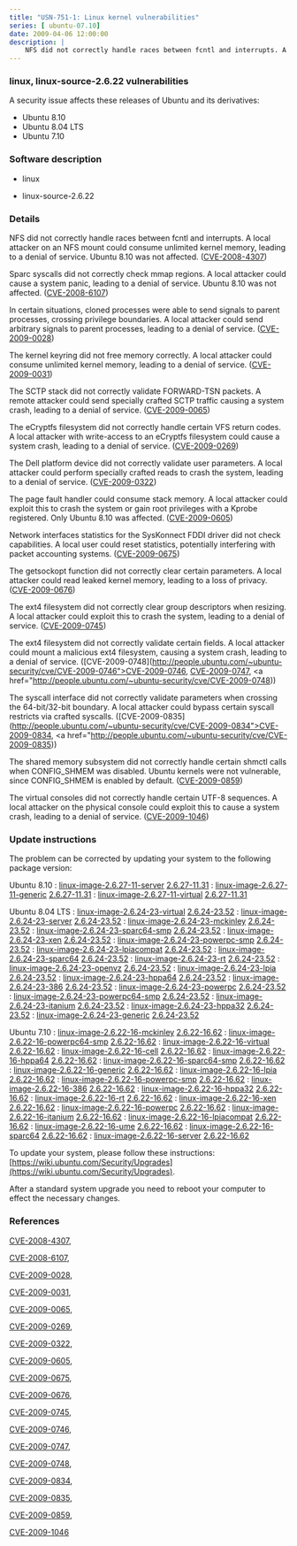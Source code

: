 ```yaml
---
title: "USN-751-1: Linux kernel vulnerabilities"
series: [ ubuntu-07.10]
date: 2009-04-06 12:00:00
description: |
    NFS did not correctly handle races between fcntl and interrupts. A local attacker on an NFS mount could consume unlimited kernel memory, leading to a denial of service. Ubuntu 8.10 was not affected. ([CVE-2008-4307](http://people.ubuntu.com/~ubuntu-security/cve/CVE-2008-4307))
--- 
```

 
### linux, linux-source-2.6.22 vulnerabilities

A security issue affects these releases of Ubuntu and its derivatives:

* Ubuntu 8.10
* Ubuntu 8.04 LTS
* Ubuntu 7.10

### Software description

* linux 

* linux-source-2.6.22 

### Details

NFS did not correctly handle races between fcntl and interrupts. A local attacker on an NFS mount could consume unlimited kernel memory, leading to a denial of service. Ubuntu 8.10 was not affected. ([CVE-2008-4307](http://people.ubuntu.com/~ubuntu-security/cve/CVE-2008-4307))

Sparc syscalls did not correctly check mmap regions. A local attacker could cause a system panic, leading to a denial of service. Ubuntu 8.10 was not affected. ([CVE-2008-6107](http://people.ubuntu.com/~ubuntu-security/cve/CVE-2008-6107))

In certain situations, cloned processes were able to send signals to parent processes, crossing privilege boundaries. A local attacker could send arbitrary signals to parent processes, leading to a denial of service. ([CVE-2009-0028](http://people.ubuntu.com/~ubuntu-security/cve/CVE-2009-0028))

The kernel keyring did not free memory correctly. A local attacker could consume unlimited kernel memory, leading to a denial of service. ([CVE-2009-0031](http://people.ubuntu.com/~ubuntu-security/cve/CVE-2009-0031))

The SCTP stack did not correctly validate FORWARD-TSN packets. A remote attacker could send specially crafted SCTP traffic causing a system crash, leading to a denial of service. ([CVE-2009-0065](http://people.ubuntu.com/~ubuntu-security/cve/CVE-2009-0065))

The eCryptfs filesystem did not correctly handle certain VFS return codes. A local attacker with write-access to an eCryptfs filesystem could cause a system crash, leading to a denial of service. ([CVE-2009-0269](http://people.ubuntu.com/~ubuntu-security/cve/CVE-2009-0269))

The Dell platform device did not correctly validate user parameters. A local attacker could perform specially crafted reads to crash the system, leading to a denial of service. ([CVE-2009-0322](http://people.ubuntu.com/~ubuntu-security/cve/CVE-2009-0322))

The page fault handler could consume stack memory. A local attacker could exploit this to crash the system or gain root privileges with a Kprobe registered. Only Ubuntu 8.10 was affected. ([CVE-2009-0605](http://people.ubuntu.com/~ubuntu-security/cve/CVE-2009-0605))

Network interfaces statistics for the SysKonnect FDDI driver did not check capabilities. A local user could reset statistics, potentially interfering with packet accounting systems. ([CVE-2009-0675](http://people.ubuntu.com/~ubuntu-security/cve/CVE-2009-0675))

The getsockopt function did not correctly clear certain parameters. A local attacker could read leaked kernel memory, leading to a loss of privacy. ([CVE-2009-0676](http://people.ubuntu.com/~ubuntu-security/cve/CVE-2009-0676))

The ext4 filesystem did not correctly clear group descriptors when resizing. A local attacker could exploit this to crash the system, leading to a denial of service. ([CVE-2009-0745](http://people.ubuntu.com/~ubuntu-security/cve/CVE-2009-0745))

The ext4 filesystem did not correctly validate certain fields. A local attacker could mount a malicious ext4 filesystem, causing a system crash, leading to a denial of service. ([CVE-2009-0748](http://people.ubuntu.com/~ubuntu-security/cve/CVE-2009-0746">CVE-2009-0746</a>, <a href="http://people.ubuntu.com/~ubuntu-security/cve/CVE-2009-0747">CVE-2009-0747</a>, <a href="http://people.ubuntu.com/~ubuntu-security/cve/CVE-2009-0748))

The syscall interface did not correctly validate parameters when crossing the 64-bit/32-bit boundary. A local attacker could bypass certain syscall restricts via crafted syscalls. ([CVE-2009-0835](http://people.ubuntu.com/~ubuntu-security/cve/CVE-2009-0834">CVE-2009-0834</a>, <a href="http://people.ubuntu.com/~ubuntu-security/cve/CVE-2009-0835))

The shared memory subsystem did not correctly handle certain shmctl calls when CONFIG_SHMEM was disabled. Ubuntu kernels were not vulnerable, since CONFIG_SHMEM is enabled by default. ([CVE-2009-0859](http://people.ubuntu.com/~ubuntu-security/cve/CVE-2009-0859))

The virtual consoles did not correctly handle certain UTF-8 sequences. A local attacker on the physical console could exploit this to cause a system crash, leading to a denial of service. ([CVE-2009-1046](http://people.ubuntu.com/~ubuntu-security/cve/CVE-2009-1046)) 

### Update instructions

The problem can be corrected by updating your system to the following package version:

Ubuntu 8.10
 : [linux-image-2.6.27-11-server](https://launchpad.net/ubuntu/+source/linux) <span> [2.6.27-11.31](https://launchpad.net/ubuntu/+source/linux/2.6.27-11.31) </span> 
 : [linux-image-2.6.27-11-generic](https://launchpad.net/ubuntu/+source/linux) <span> [2.6.27-11.31](https://launchpad.net/ubuntu/+source/linux/2.6.27-11.31) </span> 
 : [linux-image-2.6.27-11-virtual](https://launchpad.net/ubuntu/+source/linux) <span> [2.6.27-11.31](https://launchpad.net/ubuntu/+source/linux/2.6.27-11.31) </span> 

Ubuntu 8.04 LTS
 : [linux-image-2.6.24-23-virtual](https://launchpad.net/ubuntu/+source/linux) <span> [2.6.24-23.52](https://launchpad.net/ubuntu/+source/linux/2.6.24-23.52) </span> 
 : [linux-image-2.6.24-23-server](https://launchpad.net/ubuntu/+source/linux) <span> [2.6.24-23.52](https://launchpad.net/ubuntu/+source/linux/2.6.24-23.52) </span> 
 : [linux-image-2.6.24-23-mckinley](https://launchpad.net/ubuntu/+source/linux) <span> [2.6.24-23.52](https://launchpad.net/ubuntu/+source/linux/2.6.24-23.52) </span> 
 : [linux-image-2.6.24-23-sparc64-smp](https://launchpad.net/ubuntu/+source/linux) <span> [2.6.24-23.52](https://launchpad.net/ubuntu/+source/linux/2.6.24-23.52) </span> 
 : [linux-image-2.6.24-23-xen](https://launchpad.net/ubuntu/+source/linux) <span> [2.6.24-23.52](https://launchpad.net/ubuntu/+source/linux/2.6.24-23.52) </span> 
 : [linux-image-2.6.24-23-powerpc-smp](https://launchpad.net/ubuntu/+source/linux) <span> [2.6.24-23.52](https://launchpad.net/ubuntu/+source/linux/2.6.24-23.52) </span> 
 : [linux-image-2.6.24-23-lpiacompat](https://launchpad.net/ubuntu/+source/linux) <span> [2.6.24-23.52](https://launchpad.net/ubuntu/+source/linux/2.6.24-23.52) </span> 
 : [linux-image-2.6.24-23-sparc64](https://launchpad.net/ubuntu/+source/linux) <span> [2.6.24-23.52](https://launchpad.net/ubuntu/+source/linux/2.6.24-23.52) </span> 
 : [linux-image-2.6.24-23-rt](https://launchpad.net/ubuntu/+source/linux) <span> [2.6.24-23.52](https://launchpad.net/ubuntu/+source/linux/2.6.24-23.52) </span> 
 : [linux-image-2.6.24-23-openvz](https://launchpad.net/ubuntu/+source/linux) <span> [2.6.24-23.52](https://launchpad.net/ubuntu/+source/linux/2.6.24-23.52) </span> 
 : [linux-image-2.6.24-23-lpia](https://launchpad.net/ubuntu/+source/linux) <span> [2.6.24-23.52](https://launchpad.net/ubuntu/+source/linux/2.6.24-23.52) </span> 
 : [linux-image-2.6.24-23-hppa64](https://launchpad.net/ubuntu/+source/linux) <span> [2.6.24-23.52](https://launchpad.net/ubuntu/+source/linux/2.6.24-23.52) </span> 
 : [linux-image-2.6.24-23-386](https://launchpad.net/ubuntu/+source/linux) <span> [2.6.24-23.52](https://launchpad.net/ubuntu/+source/linux/2.6.24-23.52) </span> 
 : [linux-image-2.6.24-23-powerpc](https://launchpad.net/ubuntu/+source/linux) <span> [2.6.24-23.52](https://launchpad.net/ubuntu/+source/linux/2.6.24-23.52) </span> 
 : [linux-image-2.6.24-23-powerpc64-smp](https://launchpad.net/ubuntu/+source/linux) <span> [2.6.24-23.52](https://launchpad.net/ubuntu/+source/linux/2.6.24-23.52) </span> 
 : [linux-image-2.6.24-23-itanium](https://launchpad.net/ubuntu/+source/linux) <span> [2.6.24-23.52](https://launchpad.net/ubuntu/+source/linux/2.6.24-23.52) </span> 
 : [linux-image-2.6.24-23-hppa32](https://launchpad.net/ubuntu/+source/linux) <span> [2.6.24-23.52](https://launchpad.net/ubuntu/+source/linux/2.6.24-23.52) </span> 
 : [linux-image-2.6.24-23-generic](https://launchpad.net/ubuntu/+source/linux) <span> [2.6.24-23.52](https://launchpad.net/ubuntu/+source/linux/2.6.24-23.52) </span> 

Ubuntu 7.10
 : [linux-image-2.6.22-16-mckinley](https://launchpad.net/ubuntu/+source/linux-source-2.6.22) <span> [2.6.22-16.62](https://launchpad.net/ubuntu/+source/linux-source-2.6.22/2.6.22-16.62) </span> 
 : [linux-image-2.6.22-16-powerpc64-smp](https://launchpad.net/ubuntu/+source/linux-source-2.6.22) <span> [2.6.22-16.62](https://launchpad.net/ubuntu/+source/linux-source-2.6.22/2.6.22-16.62) </span> 
 : [linux-image-2.6.22-16-virtual](https://launchpad.net/ubuntu/+source/linux-source-2.6.22) <span> [2.6.22-16.62](https://launchpad.net/ubuntu/+source/linux-source-2.6.22/2.6.22-16.62) </span> 
 : [linux-image-2.6.22-16-cell](https://launchpad.net/ubuntu/+source/linux-source-2.6.22) <span> [2.6.22-16.62](https://launchpad.net/ubuntu/+source/linux-source-2.6.22/2.6.22-16.62) </span> 
 : [linux-image-2.6.22-16-hppa64](https://launchpad.net/ubuntu/+source/linux-source-2.6.22) <span> [2.6.22-16.62](https://launchpad.net/ubuntu/+source/linux-source-2.6.22/2.6.22-16.62) </span> 
 : [linux-image-2.6.22-16-sparc64-smp](https://launchpad.net/ubuntu/+source/linux-source-2.6.22) <span> [2.6.22-16.62](https://launchpad.net/ubuntu/+source/linux-source-2.6.22/2.6.22-16.62) </span> 
 : [linux-image-2.6.22-16-generic](https://launchpad.net/ubuntu/+source/linux-source-2.6.22) <span> [2.6.22-16.62](https://launchpad.net/ubuntu/+source/linux-source-2.6.22/2.6.22-16.62) </span> 
 : [linux-image-2.6.22-16-lpia](https://launchpad.net/ubuntu/+source/linux-source-2.6.22) <span> [2.6.22-16.62](https://launchpad.net/ubuntu/+source/linux-source-2.6.22/2.6.22-16.62) </span> 
 : [linux-image-2.6.22-16-powerpc-smp](https://launchpad.net/ubuntu/+source/linux-source-2.6.22) <span> [2.6.22-16.62](https://launchpad.net/ubuntu/+source/linux-source-2.6.22/2.6.22-16.62) </span> 
 : [linux-image-2.6.22-16-386](https://launchpad.net/ubuntu/+source/linux-source-2.6.22) <span> [2.6.22-16.62](https://launchpad.net/ubuntu/+source/linux-source-2.6.22/2.6.22-16.62) </span> 
 : [linux-image-2.6.22-16-hppa32](https://launchpad.net/ubuntu/+source/linux-source-2.6.22) <span> [2.6.22-16.62](https://launchpad.net/ubuntu/+source/linux-source-2.6.22/2.6.22-16.62) </span> 
 : [linux-image-2.6.22-16-rt](https://launchpad.net/ubuntu/+source/linux-source-2.6.22) <span> [2.6.22-16.62](https://launchpad.net/ubuntu/+source/linux-source-2.6.22/2.6.22-16.62) </span> 
 : [linux-image-2.6.22-16-xen](https://launchpad.net/ubuntu/+source/linux-source-2.6.22) <span> [2.6.22-16.62](https://launchpad.net/ubuntu/+source/linux-source-2.6.22/2.6.22-16.62) </span> 
 : [linux-image-2.6.22-16-powerpc](https://launchpad.net/ubuntu/+source/linux-source-2.6.22) <span> [2.6.22-16.62](https://launchpad.net/ubuntu/+source/linux-source-2.6.22/2.6.22-16.62) </span> 
 : [linux-image-2.6.22-16-itanium](https://launchpad.net/ubuntu/+source/linux-source-2.6.22) <span> [2.6.22-16.62](https://launchpad.net/ubuntu/+source/linux-source-2.6.22/2.6.22-16.62) </span> 
 : [linux-image-2.6.22-16-lpiacompat](https://launchpad.net/ubuntu/+source/linux-source-2.6.22) <span> [2.6.22-16.62](https://launchpad.net/ubuntu/+source/linux-source-2.6.22/2.6.22-16.62) </span> 
 : [linux-image-2.6.22-16-ume](https://launchpad.net/ubuntu/+source/linux-source-2.6.22) <span> [2.6.22-16.62](https://launchpad.net/ubuntu/+source/linux-source-2.6.22/2.6.22-16.62) </span> 
 : [linux-image-2.6.22-16-sparc64](https://launchpad.net/ubuntu/+source/linux-source-2.6.22) <span> [2.6.22-16.62](https://launchpad.net/ubuntu/+source/linux-source-2.6.22/2.6.22-16.62) </span> 
 : [linux-image-2.6.22-16-server](https://launchpad.net/ubuntu/+source/linux-source-2.6.22) <span> [2.6.22-16.62](https://launchpad.net/ubuntu/+source/linux-source-2.6.22/2.6.22-16.62) </span> 

To update your system, please follow these instructions: [https://wiki.ubuntu.com/Security/Upgrades](https://wiki.ubuntu.com/Security/Upgrades).

After a standard system upgrade you need to reboot your computer to effect the necessary changes. 

### References

 [CVE-2008-4307](http://people.ubuntu.com/~ubuntu-security/cve/CVE-2008-4307), 

 [CVE-2008-6107](http://people.ubuntu.com/~ubuntu-security/cve/CVE-2008-6107), 

 [CVE-2009-0028](http://people.ubuntu.com/~ubuntu-security/cve/CVE-2009-0028), 

 [CVE-2009-0031](http://people.ubuntu.com/~ubuntu-security/cve/CVE-2009-0031), 

 [CVE-2009-0065](http://people.ubuntu.com/~ubuntu-security/cve/CVE-2009-0065), 

 [CVE-2009-0269](http://people.ubuntu.com/~ubuntu-security/cve/CVE-2009-0269), 

 [CVE-2009-0322](http://people.ubuntu.com/~ubuntu-security/cve/CVE-2009-0322), 

 [CVE-2009-0605](http://people.ubuntu.com/~ubuntu-security/cve/CVE-2009-0605), 

 [CVE-2009-0675](http://people.ubuntu.com/~ubuntu-security/cve/CVE-2009-0675), 

 [CVE-2009-0676](http://people.ubuntu.com/~ubuntu-security/cve/CVE-2009-0676), 

 [CVE-2009-0745](http://people.ubuntu.com/~ubuntu-security/cve/CVE-2009-0745), 

 [CVE-2009-0746](http://people.ubuntu.com/~ubuntu-security/cve/CVE-2009-0746), 

 [CVE-2009-0747](http://people.ubuntu.com/~ubuntu-security/cve/CVE-2009-0747), 

 [CVE-2009-0748](http://people.ubuntu.com/~ubuntu-security/cve/CVE-2009-0748), 

 [CVE-2009-0834](http://people.ubuntu.com/~ubuntu-security/cve/CVE-2009-0834), 

 [CVE-2009-0835](http://people.ubuntu.com/~ubuntu-security/cve/CVE-2009-0835), 

 [CVE-2009-0859](http://people.ubuntu.com/~ubuntu-security/cve/CVE-2009-0859), 

 [CVE-2009-1046](http://people.ubuntu.com/~ubuntu-security/cve/CVE-2009-1046)
 

